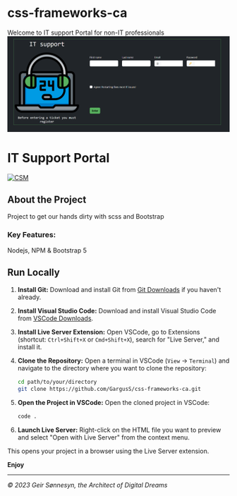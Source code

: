 # css-frameworks-ca

Welcome to IT support Portal for non-IT professionals
![IT support site screenshot](/assets/scr-readme-itsupport-bs5-CA%20.png)

# IT Support Portal

[![CSM](https://img.shields.io/badge/Check%20out%20the%20live%20site%20here-125682)](https://itsupport-css-frameworks-ca.netlify.app/)

## About the Project

Project to get our hands dirty with scss and Bootstrap

### Key Features:

Nodejs, NPM & Bootstrap 5

## Run Locally

1. **Install Git:**
   Download and install Git from [Git Downloads](https://git-scm.com/downloads) if you haven't already.

2. **Install Visual Studio Code:**
   Download and install Visual Studio Code from [VSCode Downloads](https://code.visualstudio.com/download).

3. **Install Live Server Extension:**
   Open VSCode, go to Extensions (shortcut: `Ctrl+Shift+X` or `Cmd+Shift+X`), search for "Live Server," and install it.

4. **Clone the Repository:**
   Open a terminal in VSCode (`View` -> `Terminal`) and navigate to the directory where you want to clone the repository:

   ```bash
   cd path/to/your/directory
   git clone https://github.com/GargusS/css-frameworks-ca.git
   ```

5. **Open the Project in VSCode:**
   Open the cloned project in VSCode:

   ```bash
   code .
   ```

6. **Launch Live Server:**
   Right-click on the HTML file you want to preview and select "Open with Live Server" from the context menu.

This opens your project in a browser using the Live Server extension.

**Enjoy**

---

_© 2023 Geir Sønnesyn, the Architect of Digital Dreams_
